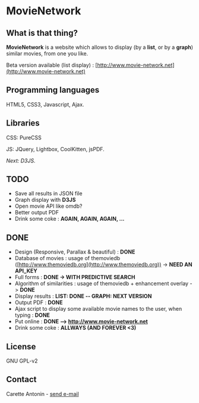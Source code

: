 MovieNetwork
============

What is that thing?
-------------------

**MovieNetwork** is a website which allows to display (by a **list**, or by a **graph**) similar movies, from one you like.

Beta version available (list display) : [http://www.movie-network.net](http://www.movie-network.net)

Programming languages
---------------------

HTML5, CSS3, Javascript, Ajax.

Libraries
---------

CSS: PureCSS

JS: JQuery, Lightbox, CoolKitten, jsPDF.

_Next: D3JS._

TODO
----

*	Save all results in JSON file
*	Graph display with **D3JS**
*	Open movie API like omdb?
*	Better output PDF
*	Drink some coke : **AGAIN, AGAIN, AGAIN, ...**


DONE
----

*	Design (Responsive, Parallax & beautiful) : **DONE**
*	Database of movies : usage of themoviedb ([http://www.themoviedb.org](http://www.themoviedb.org)) -> **NEED AN API_KEY**
*	Full forms : **DONE -> WITH PREDICTIVE SEARCH**
*	Algorithm of similarities : usage of themoviedb + enhancement overlay -> **DONE**
*	Display results : **LIST: DONE -- GRAPH: NEXT VERSION**
*	Output PDF : **DONE**
*	Ajax script to display some available movie names to the user, when typing : **DONE**
*	Put online : **DONE --> http://www.movie-network.net**
*	Drink some coke : **ALLWAYS (AND FOREVER <3)**

License
-------

GNU GPL-v2

Contact
-------

Carette Antonin - [send e-mail](antonin.carette@gmail.com)